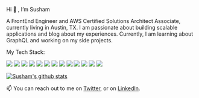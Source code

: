Hi 👋 , I’m Susham

A FrontEnd Engineer and AWS Certified Solutions Architect Associate, currently living in Austin, TX. I am passionate about building scalable applications and blog about my experiences. Currently, I am learning about GraphQL and working on my side projects.


My Tech Stack:

![](https://img.shields.io/badge/OS-Linux-informational?style=flat&logo=Linux&logoColor=2bbc8a&color=2bbc8a)
![](https://img.shields.io/badge/Shell-Bash-informational?style=flat&logo=Linux&logoColor=2bbc8a&color=2bbc8a)
![](https://img.shields.io/badge/Library-React-informational?style=flat&logo=React&logoColor=2bbc8a&color=2bbc8a)
![](https://img.shields.io/badge/Tools-Docker-informational?style=flat&logo=Docker&logoColor=2bbc8a&color=2bbc8a)
![](https://img.shields.io/badge/Language-JavaScript-informational?style=flat&logo=JavaScript&logoColor=2bbc8a&color=2bbc8a)
![](https://img.shields.io/badge/Language-Java-informational?style=flat&logo=Java&logoColor=2bbc8a&color=2bbc8a)
![](https://img.shields.io/badge/Cloud-AWS-informational?style=flat&logo=amazon-aws&logoColor=2bbc8a&color=2bbc8a)
![](https://img.shields.io/badge/IDE-VisualStudioCode-informational?style=flat&logo=visual-studio-code&logoColor=2bbc8a&color=2bbc8a)
![](https://img.shields.io/badge/Library-GraphQL-informational?style=flat&logo=graphql&logoColor=2bbc8a&color=2bbc8a)
![](https://img.shields.io/badge/Language-HTML5-informational?style=flat&logo=Html5&logoColor=2bbc8a&color=2bbc8a)
![](https://img.shields.io/badge/Language-CSS3-informational?style=flat&logo=CSS3&logoColor=2bbc8a&color=2bbc8a)
![](https://img.shields.io/badge/Language-Sass-informational?style=flat&logo=Saas&logoColor=2bbc8a&color=2bbc8a)
![](https://img.shields.io/badge/Framework-Expressjs-informational?style=flat&logo=express&logoColor=2bbc8a&color=2bbc8a)



<!--
**susham/susham** is a ✨ _special_ ✨ repository because its `README.md` (this file) appears on your GitHub profile.

Here are some ideas to get you started:

- 🔭 I’m currently working on ...
- 🌱 I’m currently learning ...
- 👯 I’m looking to collaborate on ...
- 🤔 I’m looking for help with ...
- 💬 Ask me about ...
- 
- 😄 Pronouns: ...
- ⚡ Fun fact: ...
-->
[![Susham's github stats](https://github-readme-stats.vercel.app/api?username=susham)](https://github.com/susham/github-readme-stats)



📫 You can reach out to me on [Twitter](https://twitter.com/susham_y), or on [LinkedIn](https://www.linkedin.com/in/sushamkumar/).
